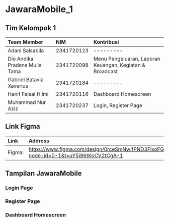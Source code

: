 # JawaraMobile_1

## Tim Kelompok 1

| Team Member                   | NIM        | Kontribusi                         |
| :---------------------------- | :--------- | :--------------------------------- |
| Adani Salsabila               | 2341720123 | ---------                          |
| Dio Andika Pradana Mulia Tama | 2341720098 | Menu Pengeluaran, Laporan Keuangan, Kegiatan & Broadcast |
| Gabriel Batavia Xaverius      | 2341720184 | ---------                          |
| Hanif Faisal Hilmi            | 2341720116 | Dashboard Homescreen               |
| Muhammad Nur Aziz             | 2341720237 | Login, Register Page               |

## Link Figma

| Link   | Address                                                                                       |
| :----- | :-------------------------------------------------------------------------------------------- |
| Figma: | https://www.figma.com/design/0rceSmNwifPND3FlxoFGlB/JawaraUI?node-id=0-1&t=uY5i96tKoCV2tCgA-1 |

## Tampilan JawaraMobile

### Login Page

### Register Page

### Dashboard Homescreen
